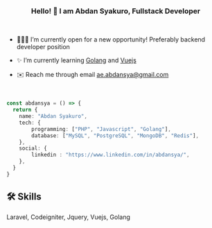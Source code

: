 ### <div align="center">Hello! 👋 I am Abdan Syakuro, Fullstack Developer</div>  
  
<br />

- 👨🏽‍💻 I’m currently open for a new opportunity! Preferably backend developer position
  
- ✨ I’m currently learning [Golang](https://golang.org/) and [Vuejs](https://vuejs.org/)
  
- ✉️ Reach me through email ae.abdansya@gmail.com

<br/>

```ts
const abdansya = () => {
  return {
    name: "Abdan Syakuro",
    tech: {
        programming: ["PHP", "Javascript", "Golang"],
        database: ["MySQL", "PostgreSQL", "MongoDB", "Redis"],
    },
    social: {
        linkedin : "https://www.linkedin.com/in/abdansya/",
    },
  }
}
```

## 🛠 Skills
Laravel, Codeigniter, Jquery, Vuejs, Golang

